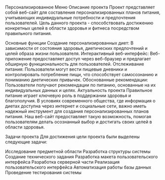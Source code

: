 Персонализированное Меню
Описание проекта
Проект представляет собой веб-сайт для составления персонализированных планов питания, учитывающих индивидуальные потребности и предпочтения пользователей. Цель данного проекта - способствовать достижению конкретных целей в области здоровья и фитнеса посредством правильного питания.

Основные функции
Создание персонализированных диет: В зависимости от состояния здоровья, диетических предпочтений и целей образа жизни пользователя.
Интерактивный веб-интерфейс: Веб-приложение предоставляет доступ через веб-браузер и предлагает обширную функциональность для пользователей.
Отслеживание питания: Пользователи могут вести пищевые дневники и контролировать потребление пищи, что способствует самосознанию и пониманию диетических привычек.
Обоснованные рекомендации: Пользователи получают рекомендации по питанию, основанные на их индивидуальных данных и целях.
Актуальность проекта
Правильное питание играет ключевую роль в поддержании здоровья и благополучия. В условиях современного общества, где информация о диетах доступна через интернет и социальные сети, важно иметь надежный инструмент для создания персонализированных планов питания. Наш веб-сайт предоставляет такую возможность, помогая пользователям делать осознанный выбор и достигать своих целей в области здоровья.

Задачи проекта
Для достижения цели проекта были выделены следующие задачи:

Исследование предметной области
Разработка структуры системы
Создание технического задания
Разработка макета пользовательского интерфейса
Разработка серверной части
Реализация пользовательского интерфейса
Автоматизация работы базы данных
Проведение тестирования системы
